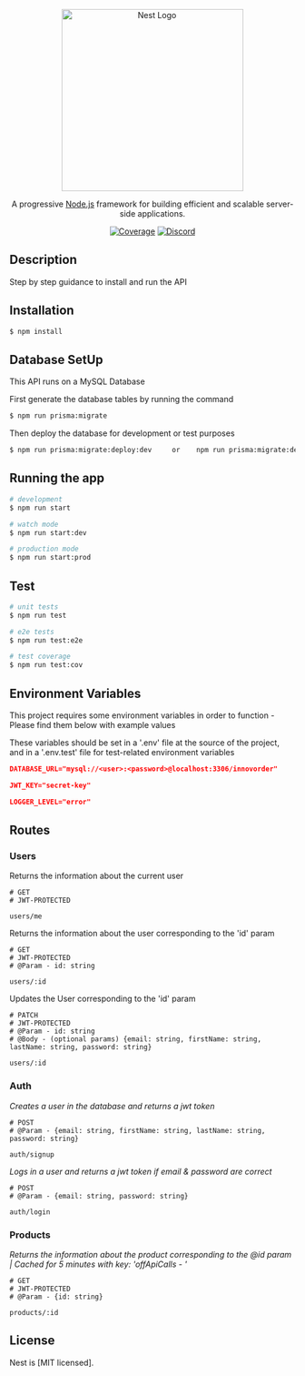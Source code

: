 <p align="center">
  <a href="http://nestjs.com/" target="blank"><img src="https://nestjs.com/img/logo_text.svg" width="320" alt="Nest Logo" /></a>
</p>

[circleci-image]: https://img.shields.io/circleci/build/github/nestjs/nest/master?token=abc123def456
[circleci-url]: https://circleci.com/gh/nestjs/nest

  <p align="center">A progressive <a href="http://nodejs.org" target="_blank">Node.js</a> framework for building efficient and scalable server-side applications.</p>
    <p align="center">
<a href="https://coveralls.io/github/nestjs/nest?branch=master" target="_blank"><img src="https://coveralls.io/repos/github/nestjs/nest/badge.svg?branch=master#9" alt="Coverage" /></a>
<a href="https://discord.gg/G7Qnnhy" target="_blank"><img src="https://img.shields.io/badge/discord-online-brightgreen.svg" alt="Discord"/></a>

## Description

Step by step guidance to install and run the API 
## Installation

```bash
$ npm install
```

## Database SetUp
This API runs on a MySQL Database

First generate the database tables by running the command
```bash
$ npm run prisma:migrate
```

Then deploy the database for development or test purposes
```bash
$ npm run prisma:migrate:deploy:dev     or    npm run prisma:migrate:deploy:test
```

## Running the app

```bash
# development
$ npm run start

# watch mode
$ npm run start:dev

# production mode
$ npm run start:prod
```

## Test

```bash
# unit tests
$ npm run test

# e2e tests
$ npm run test:e2e

# test coverage
$ npm run test:cov
```

## Environment Variables
This project requires some environment variables in order to function -
Please find them below with example values

These variables should be set in a '.env' file at the source of the project, and in a '.env.test' file for test-related environment variables

```json
DATABASE_URL="mysql://<user>:<password>@localhost:3306/innovorder"

JWT_KEY="secret-key"

LOGGER_LEVEL="error"
```


## Routes

### Users

Returns the information about the current user
```http request
# GET
# JWT-PROTECTED

users/me
```
Returns the information about the user corresponding to the 'id' param

```http request
# GET
# JWT-PROTECTED
# @Param - id: string

users/:id
```
Updates the User corresponding to the 'id' param

```http request
# PATCH
# JWT-PROTECTED
# @Param - id: string
# @Body - (optional params) {email: string, firstName: string, lastName: string, password: string}

users/:id
```

### Auth
_Creates a user in the database and returns a jwt token_

```http request
# POST
# @Param - {email: string, firstName: string, lastName: string, password: string}

auth/signup
```
_Logs in a user and returns a jwt token if email & password are correct_

```http request
# POST
# @Param - {email: string, password: string}

auth/login
```

### Products
_Returns the information about the product corresponding to the @id param  |   Cached for 5 minutes with key: 'offApiCalls - <id>'_
```http request
# GET
# JWT-PROTECTED
# @Param - {id: string}

products/:id
```


## License

Nest is [MIT licensed].
